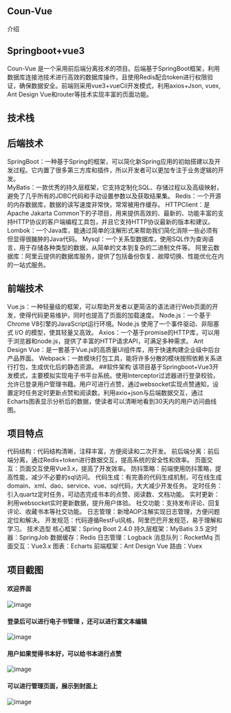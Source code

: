 ## Coun-Vue
介绍
## Springboot+vue3
Coun-Vue 是一个采用前后端分离技术的项目。后端基于SpringBoot框架，利用数据库连接池技术进行高效的数据库操作，且使用Redis配合token进行权限验证，确保数据安全。前端则采用vue3+vueCil开发模式，利用axios+Json, vuex, Ant Design Vue和router等技术实现丰富的页面功能。

## 技术栈
## 后端技术
SpringBoot：一种基于Spring的框架，可以简化新Spring应用的初始搭建以及开发过程。它内置了很多第三方库和插件，所以开发者可以更加专注于业务逻辑的开发。  
MyBatis：一款优秀的持久层框架，它支持定制化SQL、存储过程以及高级映射，避免了几乎所有的JDBC代码和手动设置参数以及获取结果集。 
Redis：一个开源的内存数据库，数据的读写速度非常快，常常被用作缓存。 
HTTPClient：是Apache Jakarta Common下的子项目，用来提供高效的、最新的、功能丰富的支持HTTP协议的客户端编程工具包，并且它支持HTTP协议最新的版本和建议。 
Lombok：一个Java库，能通过简单的注解形式来帮助我们简化消除一些必须有但显得很臃肿的Java代码。 
Mysql：一个关系型数据库，使用SQL作为查询语言，用于存储各种类型的数据，从简单的文本到复杂的二进制文件等。 
阿里云数据库：阿里云提供的数据库服务，提供了包括备份恢复、故障切换、性能优化在内的一站式服务。 
## 前端技术
Vue.js：一种轻量级的框架，可以帮助开发者以更简洁的语法进行Web页面的开发，使得代码更易维护，同时也提高了页面的加载速度。
Node.js：一个基于Chrome V8引擎的JavaScript运行环境。Node.js 使用了一个事件驱动、非阻塞式 I/O 的模型，使其轻量又高效。
Axios：一个基于promise的HTTP库，可以用于浏览器和node.js，提供了丰富的HTTP请求API，可满足多种需求。
Ant Design Vue：是一套基于Vue.js的高质量UI组件库，用于快速构建企业级中后台产品界面。
Webpack：一款模块打包工具，能将许多分散的模块按照依赖关系进行打包，生成优化后的静态资源。
##软件架构
该项目基于Springboot+Vue3开发模式，主要模拟实现电子书平台系统。使用Interceptor过滤器进行登录校验，允许已登录用户管理书籍。用户可进行点赞，通过websocket实现点赞通知，设置定时任务定时更新点赞和阅读数。利用axio+json与后端数据交互，通过Echarts图表显示分析后的数据，使读者可以清晰地看到30天内的用户访问曲线图。

## 项目特点
代码结构：代码结构清晰，注释丰富，方便阅读和二次开发。
前后端分离：前后端分离，通过Redis+token进行数据交互，提高系统的安全性和效率。
页面交互：页面交互使用Vue3.x，提高了开发效率。
防抖策略：前端使用防抖策略，提高性能，减少不必要的sql访问。
代码生成：有完善的代码生成机制，可在线生成domain、xml、dao、service、vue、sql代码，大大减少开发任务。
定时任务：引入quartz定时任务，可动态完成书本的点赞、阅读数、文档功能。
实时更新：利用websocket实时更新数据，提升用户体验。
社交功能：支持发布评论、回复评论、收藏书本等社交功能。
日志管理：新增AOP注解实现日志管理，方便问题定位和解决。
开发规范：代码遵循RestFul风格，阿里巴巴开发规范，易于理解和学习。
技术选型
核心框架：Spring Boot 2.4.0
持久层框架：MyBatis 3.5
定时器：SpringJob
数据缓存：Redis
日志管理：Logback
消息队列：RocketMq
页面交互：Vue3.x
图表：Echarts
前端框架：Ant Design Vue
路由：Vuex

## 项目截图
#### 欢迎界面  
![image](https://user-images.githubusercontent.com/116629035/199486607-e2c9e021-bc6f-4b20-9ad7-59bf6de522cb.png)  
#### 登录后可以进行电子书管理 ，还可以进行富文本编辑
![image](https://user-images.githubusercontent.com/116629035/199486009-8d8b12cd-37f8-4245-a2d2-6509765d80b1.png)

#### 用户如果觉得书本好，可以给书本进行点赞
![image](https://user-images.githubusercontent.com/116629035/199486423-8b4b8176-fe0e-4a02-b970-b13ddd197dc5.png)

#### 可以进行管理页面，展示到封面上
![image](https://user-images.githubusercontent.com/116629035/199486696-710e1cbb-9310-4d39-8ce3-4f825b4f2d40.png)


